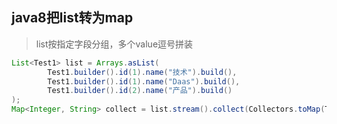 ## java8把list转为map

> list按指定字段分组，多个value逗号拼装

```java
List<Test1> list = Arrays.asList(
        Test1.builder().id(1).name("技术").build(),
        Test1.builder().id(1).name("Daas").build(),
        Test1.builder().id(2).name("产品").build()
);
Map<Integer, String> collect = list.stream().collect(Collectors.toMap(Test1::getId, Test1::getName, (k1, k2) -> String.format("%s,%s", k1, k2)));
```
